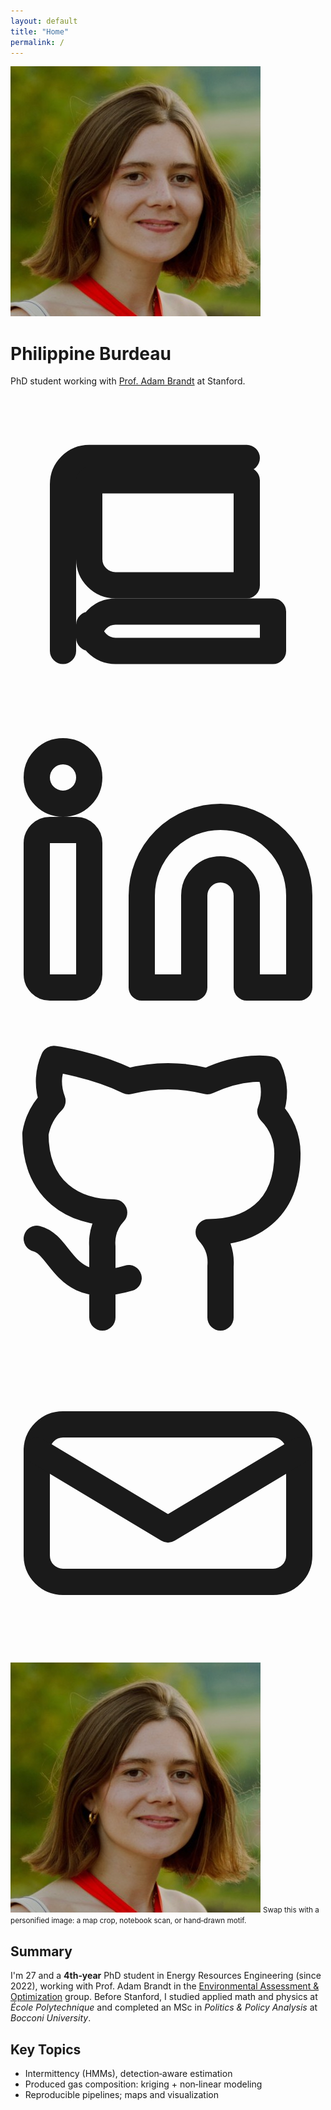 ```yaml
---
layout: default
title: "Home"
permalink: /
---
```


<div class="profile">
  <img class="photo" src="/assets/img/avatar.jpg" alt="Portrait of Philippine Burdeau">
  <div class="identity">
    <h1>Philippine Burdeau</h1>
    <p><span id="phdYear">PhD student</span> working with <a href="https://eao.stanford.edu/" target="_blank" rel="noopener">Prof. Adam Brandt</a> at Stanford.</p>
    <div class="social">
      <a class="icon oxblood" href="https://scholar.google.com/" aria-label="Google Scholar" target="_blank" rel="noopener">
        <svg viewBox="0 0 24 24" fill="none" stroke="currentColor" stroke-width="2" stroke-linecap="round" stroke-linejoin="round" aria-hidden="true">
          <path d="M4 19.5V6.8a2 2 0 0 1 2-2h12"/>
          <path d="M6 18.5a2 2 0 0 1 2-2h12v3H8a2 2 0 0 1-2-2Z"/>
          <path d="M6 6.5h12v8H8a2 2 0 0 1-2-2V6.5Z"/>
        </svg>
      </a>
      <a class="icon sage" href="https://www.linkedin.com/in/" aria-label="LinkedIn" target="_blank" rel="noopener">
        <svg viewBox="0 0 24 24" fill="none" stroke="currentColor" stroke-width="2" stroke-linecap="round" stroke-linejoin="round" aria-hidden="true">
          <path d="M16 8a6 6 0 0 1 6 6v7h-4v-7a2 2 0 0 0-2-2 2 2 0 0 0-2 2v7h-4v-7a6 6 0 0 1 6-6z"/>
          <rect x="2" y="9" width="4" height="12" rx="1"/>
          <circle cx="4" cy="5" r="2"/>
        </svg>
      </a>
      <a class="icon charcoal" href="https://github.com/pburdeau" aria-label="GitHub" target="_blank" rel="noopener">
        <svg viewBox="0 0 24 24" fill="none" stroke="currentColor" stroke-width="2" stroke-linecap="round" stroke-linejoin="round" aria-hidden="true">
          <path d="M9 19c-5 1.5-5-2.5-7-3m14 6v-3.9a3.4 3.4 0 0 0-.9-2.6c3 0 6-1.5 6-6a4.6 4.6 0 0 0-1.3-3.2 4.2 4.2 0 0 0-.1-3.2S17.8 2.7 15 4a12.1 12.1 0 0 0-6 0C6.3 2.7 3.3 2.3 3.3 2.3a4.2 4.2 0 0 0-.1 3.2A4.6 4.6 0 0 0 1.9 8c0 4.4 3 6 6 6a3.4 3.4 0 0 0-.9 2.6V22"/>
        </svg>
      </a>
      <a class="icon brass" href="mailto:pburdeau@stanford.edu" aria-label="Email">
        <svg viewBox="0 0 24 24" fill="none" stroke="currentColor" stroke-width="2" stroke-linecap="round" stroke-linejoin="round" aria-hidden="true">
          <path d="M4 6h16a2 2 0 0 1 2 2v8a2 2 0 0 1-2 2H4a2 2 0 0 1-2-2V8a2 2 0 0 1 2-2z"/>
          <path d="m22 8-10 6L2 8"/>
        </svg>
      </a>
    </div>
  </div>

  <div class="spot">
    <img src="/assets/img/spotlight.jpg" alt="Personified image placeholder">
    <small>Swap this with a personified image: a map crop, notebook scan, or hand‑drawn motif.</small>
  </div>
</div>

<h2 class="section-title">Summary</h2>
<p>I'm <span id="age">27</span> and a <strong><span id="phdYearInline">4th‑year</span></strong> PhD student in Energy Resources Engineering (since 2022), working with Prof. Adam Brandt in the <a href="https://eao.stanford.edu/" target="_blank" rel="noopener">Environmental Assessment & Optimization</a> group. Before Stanford, I studied applied math and physics at <em>École Polytechnique</em> and completed an MSc in <em>Politics & Policy Analysis</em> at <em>Bocconi University</em>.</p>

<h2 class="section-title">Key Topics</h2>
<ul class="big-bullets">
  <li>Intermittency (HMMs), detection‑aware estimation</li>
  <li>Produced gas composition: kriging + non‑linear modeling</li>
  <li>Reproducible pipelines; maps and visualization</li>
</ul>

<script>
(function(){
  const now = new Date();
  const birth = new Date('1998-02-26T00:00:00');
  let age = now.getFullYear() - birth.getFullYear();
  const mdiff = now.getMonth() - birth.getMonth();
  if (mdiff < 0 || (mdiff === 0 && now.getDate() < birth.getDate())) age--;
  document.getElementById('age').textContent = age;

  // PhD year since 2022; roll to next academic year on Sep 1
  const y = now.getFullYear();
  const afterSep = now.getMonth() >= 8; // 0-based months
  let yearNum = (y - 2022) + (afterSep ? 1 : 0);
  if (yearNum < 1) yearNum = 1;
  const ord = (n)=>{
    if (n % 10 == 1 && n % 100 != 11) return n + 'st';
    if (n % 10 == 2 && n % 100 != 12) return n + 'nd';
    if (n % 10 == 3 && n % 100 != 13) return n + 'rd';
    return n + 'th';
  };
  const text = ord(yearNum) + '‑year';
  const el1 = document.getElementById('phdYear');
  const el2 = document.getElementById('phdYearInline');
  if (el1) el1.textContent = text + ' PhD student';
  if (el2) el2.textContent = text;
})();
</script>